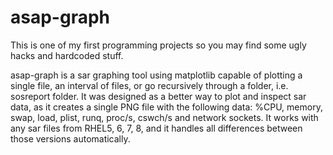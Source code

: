 # asap-graph

This is one of my first programming projects so you may find some ugly hacks and hardcoded stuff. 

asap-graph is a sar graphing tool using matplotlib capable of plotting a single file, an interval of files, or go recursively through a folder, i.e. sosreport folder. It was designed as a better way to plot and inspect sar data, as it creates a single PNG file with the following data: %CPU, memory, swap, load, plist, runq, proc/s, cswch/s and network sockets. It works with any sar files from RHEL5, 6, 7, 8, and it handles all differences between those versions automatically.
